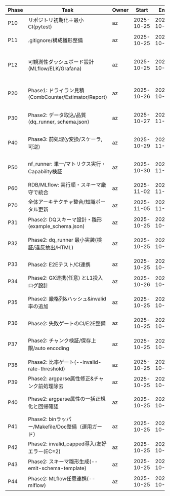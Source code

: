 | Phase | Task | Owner | Start | End | Status | Risk | NextAction |
|---|---|---|---|---|---:|---|---|
| P10 | リポジトリ初期化＋最小CI(pytest) | az | 2025-10-25 | 2025-10-25 | 20 | 依存未固定 | requirements定義を追加 |
| P11 | .gitignore/構成雛形整備 | az | 2025-10-25 | 2025-10-26 | 10 | 不要物混入 | 生成物パスを棚卸し |
| P12 | 可観測性ダッシュボード設計(MLflow/ELK/Grafana) | az | 2025-10-25 | 2025-10-27 | 30 | メトリクス選定未確定 | サンプル板をcommit |
| P20 | Phase1: ドライラン見積(CombCounter/Estimator/Report) | az | 2025-10-26 | 2025-10-30 | 10 | 過去runs不足 | ダミーデータで推定検証 |
| P30 | Phase2: データ取込/品質(dq_runner, schema.json) | az | 2025-10-27 | 2025-11-01 | 0 | スキーマ未合意 | schemaドラフト提出 |
| P40 | Phase3: 前処理(y変換/スケーラ, 可逆) | az | 2025-10-29 | 2025-11-03 | 0 | 逆変換仕様抜け | y_transform設計レビュー |
| P50 | nf_runner: 単一/マトリクス実行・Capability検証 | az | 2025-10-30 | 2025-11-08 | 0 | 無効組合せが多い | capability表初版コミット |
| P60 | RDB/MLflow: 実行順・スキーマ厳守で統合 | az | 2025-11-02 | 2025-11-10 | 0 | PK/UK競合 | DDL/UPSERT方針確定 |
| P70 | 全体アーキテクチャ整合/知識ポータル更新 | az | 2025-11-05 | 2025-11-12 | 0 | 所管分散 | 責務とIFを明文化 |
| P31 | Phase2: DQスキーマ設計・雛形(example_schema.json) | az | 2025-10-25 | 2025-10-26 | 80 | ルール不足 | 現場ルールを追加 |
| P32 | Phase2: dq_runner 最小実装(検証/違反抽出/HTML) | az | 2025-10-25 | 2025-10-26 | 70 | プロファイル重い | minimal=Trueで軽量化 |
| P33 | Phase2: E2Eテスト/CI連携 | az | 2025-10-25 | 2025-10-26 | 50 | 依存不整合 | 依存をpin |
| P34 | Phase2: GX連携(任意) とL1投入ログ設計 | az | 2025-10-26 | 2025-10-28 | 0 | ルール設計 | checkpoints定義 |
| P35 | Phase2: 厳格列&ハッシュ&invalid率の追加 | az | 2025-10-25 | 2025-10-25 | 100 | 追加要件の変動 | 運用ルールに合わせ微調整 |
| P36 | Phase2: 失敗ゲートのCI/E2E整備 | az | 2025-10-25 | 2025-10-25 | 100 | 環境差分 | OS依存の吸収 |
| P37 | Phase2: チャンク検証/保存上限/auto encoding | az | 2025-10-25 | 2025-10-25 | 100 | 大規模CSVの偏り | 本番サイズで再検証 |
| P38 | Phase2: 比率ゲート(--invalid-rate-threshold) | az | 2025-10-25 | 2025-10-25 | 100 | 閾値調整 | データ特性で最適化 |
| P39 | Phase2: argparse属性修正&チャンク前処理除去 | az | 2025-10-25 | 2025-10-25 | 100 | 再発の恐れ | 回帰テストを常設 |
| P40 | Phase2: argparse属性の一括正規化と回帰確認 | az | 2025-10-25 | 2025-10-25 | 100 | 類似typo再発 | Lint/CIで検出強化 |
| P41 | Phase2: binラッパー/Makefile/Doc整備（運用ガード） | az | 2025-10-25 | 2025-10-25 | 100 | コマンド誤用 | binで必須引数/存在チェック |
| P42 | Phase2: invalid_capped導入/友好エラー(EC=2) | az | 2025-10-25 | 2025-10-25 | 100 | 仕様周知不足 | ドキュメント追補 |
| P43 | Phase2: スキーマ雛形生成(--emit-schema-template) | az | 2025-10-25 | 2025-10-25 | 100 | 推定誤差 | 手修正前提で案内 |
| P44 | Phase2: MLflow任意連携(--mlflow) | az | 2025-10-25 | 2025-10-25 | 100 | 環境依存 | 失敗はnon-fatal |
